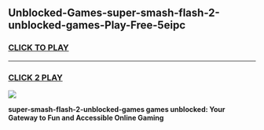 
## Unblocked-Games-super-smash-flash-2-unblocked-games-Play-Free-5eipc
<h3>
<a href="https://premium76.site?title=super-smash-flash-2-unblocked-games&ref=18A1">CLICK TO PLAY</a></h3>
<hr>

<h3>
<a href="https://premium76.site?title=super-smash-flash-2-unblocked-games&ref=18A1">CLICK 2 PLAY</a>
  
</h3>

<a href="https://premium76.site?title=super-smash-flash-2-unblocked-games&ref=18A1"><img src="https://clearcache.store/games.png"></a>


**super-smash-flash-2-unblocked-games games unblocked: Your Gateway to Fun and Accessible Online Gaming**
